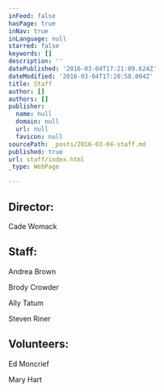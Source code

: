 ```yaml
---
inFeed: false
hasPage: true
inNav: true
inLanguage: null
starred: false
keywords: []
description: ''
datePublished: '2016-03-04T17:21:09.624Z'
dateModified: '2016-03-04T17:20:58.004Z'
title: Staff
author: []
authors: []
publisher:
  name: null
  domain: null
  url: null
  favicon: null
sourcePath: _posts/2016-03-04-staff.md
published: true
url: staff/index.html
_type: WebPage

---
```

## Director:

Cade Womack

## Staff:

Andrea Brown

Brody Crowder

Ally Tatum

Steven Riner

## Volunteers:

Ed Moncrief

Mary Hart